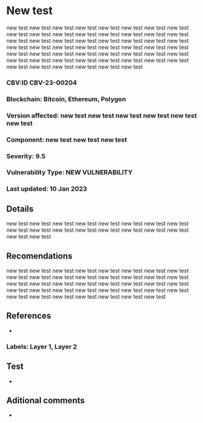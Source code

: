 # New test
  
new test new test new test  new test new test new test  new test new test new test  new test new test new test  new test new test new test  new test new test new test  new test new test new test  new test new test new test  new test new test new test  new test new test new test  new test new test new test  new test new test new test  new test new test new test  new test new test new test  new test new test new test  new test new test new test  new test new test new test  new test new test new test
  
### CBV:ID CBV-23-00204
### Blockchain: Bitcoin, Ethereum, Polygon
### Version affected: new test new test new test  new test new test new test
### Component: new test new test new test
### Severity: 9.5
### Vulnerability Type: NEW VULNERABILITY
### Last updated: 10 Jan 2023

## Details

new test new test new test  new test new test new test  new test new test new test  new test new test new test  new test new test new test  new test new test new test

## Recomendations

new test new test new test  new test new test new test  new test new test new test  new test new test new test  new test new test new test  new test new test new test  new test new test new test  new test new test new test  new test new test new test  new test new test new test  new test new test new test  new test new test new test  new test new test new test

## References

-

### Labels: Layer 1, Layer 2

## Test

-

## Aditional comments

-
